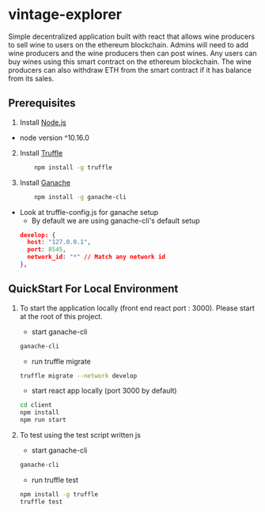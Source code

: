 # vintage-explorer

Simple decentralized application built with react that allows wine producers to sell wine to users on the ethereum blockchain. Admins will need to add wine producers and the wine producers then can post wines.  Any users can buy wines using this smart contract on the ethereum blockchain. The wine producers can also withdraw ETH from the smart contract if it has balance from its sales.

## Prerequisites

1. Install [Node.js](http://nodejs.org) 
* node version ^10.16.0

2. Install [Truffle](https://www.trufflesuite.com/)
    ```bash
        npm install -g truffle
    ```
3. Install [Ganache](https://www.trufflesuite.com/)
    ```bash
        npm install -g ganache-cli
    ```
* Look at truffle-config.js for ganache setup
    * By default we are using ganache-cli's default setup
    ```JSON
    develop: {
      host: "127.0.0.1",
      port: 8545,
      network_id: "*" // Match any network id
    },
    ```

## QuickStart For Local Environment

1. To start the application locally (front end react port : 3000). Please start at the root of this project.
    * start ganache-cli
    ```bash
    ganache-cli
    ```
    * run truffle migrate
    ```bash
    truffle migrate --network develop
    ```
    * start react app locally (port 3000 by default)
    ```bash
    cd client
    npm install 
    npm run start
    ```

2. To test using the test script written js
    * start ganache-cli
    ```bash
    ganache-cli
    ```
    * run truffle test
    ```bash
    npm install -g truffle
    truffle test
    ```